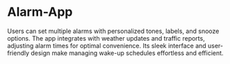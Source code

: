 # Alarm-App
Users can set multiple alarms with personalized tones, labels, and snooze options. The app integrates with weather updates and traffic reports, adjusting alarm times for optimal convenience. Its sleek interface and user-friendly design make managing wake-up schedules effortless and efficient.
